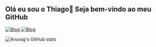## Olá eu sou o Thiago👋 Seja bem-vindo ao meu GitHub

[![Blog](https://img.shields.io/badge/LinkedIn-0077B5?style=for-the-badge&logo=linkedin&logoColor=white)](https://br.linkedin.com/in/thiagovaldonado)
[![Blog](https://img.shields.io/badge/Instagram-E4405F?style=for-the-badge&logo=instagram&logoColor=white
)](https://www.instagram.com/thiaagocaastro)

![Anurag's GitHub stats](https://github-readme-stats.vercel.app/api?username=thiagovaldonado&show_icons=true&theme=dark)
